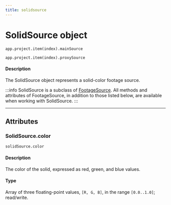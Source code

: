 ```yaml
---
title: solidsource
---
```

# SolidSource object

`app.project.item(index).mainSource`

`app.project.item(index).proxySource`

#### Description

The SolidSource object represents a solid-color footage source.

:::info
SolidSource is a subclass of [FootageSource](../footagesource). All methods and attributes of FootageSource, in addition to those listed below, are available when working with SolidSource.
:::

---

## Attributes

### SolidSource.color

`solidSource.color`

#### Description

The color of the solid, expressed as red, green, and blue values.

#### Type

Array of three floating-point values, `[R, G, B]`, in the range `[0.0..1.0]`; read/write.
